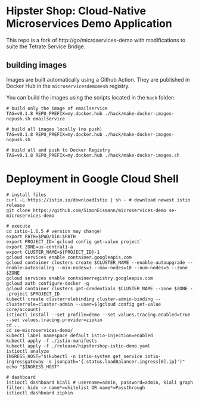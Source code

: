 # Hipster Shop: Cloud-Native Microservices Demo Application
 
This repo is a fork of http://go/microservices-demo with modifications to suite the Tetrate Service Bridge.

## building images
Images are built automatically using a Github Action.
They are published in Docker Hub in the `microservicesdemomesh` registry.

You can build the images using the scripts located in the `hack` folder:

```
# build only the image of emailservice
TAG=v0.1.8 REPO_PREFIX=my.docker.hub ./hack/make-docker-images-nopush.sh emailservice

# build all images locally (no push)
TAG=v0.1.8 REPO_PREFIX=my.docker.hub ./hack/make-docker-images-nopush.sh

# build all and push to Docker Registry
TAG=v0.1.8 REPO_PREFIX=my.docker.hub ./hack/make-docker-images.sh
```

# Deployment in Google Cloud Shell
```shell
# install files
curl -L https://istio.io/downloadIstio | sh - # download newest istio release
git clone https://github.com/SimonEismann/microservices-demo se-microservices-demo

# execute
cd istio-1.6.5 # version may change!
export PATH=$PWD/bin:$PATH
export PROJECT_ID=`gcloud config get-value project`
export ZONE=us-central1-a
export CLUSTER_NAME=${PROJECT_ID}-1
gcloud services enable container.googleapis.com
gcloud container clusters create $CLUSTER_NAME --enable-autoupgrade --enable-autoscaling --min-nodes=3 --max-nodes=10 --num-nodes=5 --zone $ZONE
gcloud services enable containerregistry.googleapis.com
gcloud auth configure-docker -q
gcloud container clusters get-credentials $CLUSTER_NAME --zone $ZONE --project $PROJECT_ID
kubectl create clusterrolebinding cluster-admin-binding --clusterrole=cluster-admin --user=$(gcloud config get-value core/account)
istioctl install --set profile=demo --set values.tracing.enabled=true --set values.tracing.provider=zipkin
cd ..
cd se-microservices-demo/
kubectl label namespace default istio-injection=enabled
kubectl apply -f ./istio-manifests
kubectl apply -f ./release/hipstershop-istio-demo.yaml
istioctl analyze
INGRESS_HOST="$(kubectl -n istio-system get service istio-ingressgateway -o jsonpath='{.status.loadBalancer.ingress[0].ip}')"
echo "$INGRESS_HOST"

# dashboard
istioctl dashboard kiali # username=admin, password=admin, kiali graph filter: hide -> name*=whitelist OR name*=Passthrough
istioctl dashboard zipkin
```

